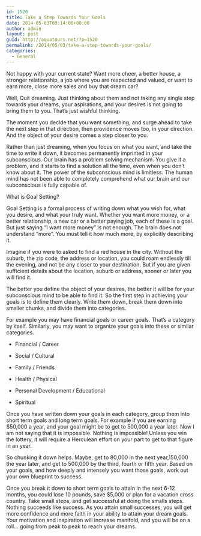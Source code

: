 ```yaml
---
id: 1520
title: Take a Step Towards Your Goals
date: 2014-05-03T03:14:00+00:00
author: admin
layout: post
guid: http://aquatours.net/?p=1520
permalink: /2014/05/03/take-a-step-towards-your-goals/
categories:
  - General
---
```

Not happy with your current state? Want more cheer, a better house, a stronger relationship, a job where you are respected and valued, or want to earn more, close more sales and buy that dream car?

Well, Quit dreaming. Just thinking about them and not taking any single step towards your dreams, your aspirations, and your desires is not going to bring them to you. That&#8217;s just wishful thinking.

The moment you decide that you want something, and surge ahead to take the next step in that direction, then providence moves too, in your direction. And the object of your desire comes a step closer to you.

Rather than just dreaming, when you focus on what you want, and take the time to write it down, it becomes permanently imprinted in your subconscious. Our brain has a problem solving mechanism. You give it a problem, and it starts to find a solution all the time, even when you don&#8217;t know about it. The power of the subconscious mind is limitless. The human mind has not been able to completely comprehend what our brain and our subconscious is fully capable of.

What is Goal Setting?
  
Goal Setting is a formal process of writing down what you wish for, what you desire, and what your truly want. Whether you want more money, or a better relationship, a new car or a better paying job, each of these is a goal. But just saying &#8220;I want more money&#8221; is not enough. The brain does not understand &#8220;more&#8221;. You must tell it how much more, by explicitly describing it.

Imagine if you were to asked to find a red house in the city. Without the suburb, the zip code, the address or location, you could roam endlessly till the evening, and not be any closer to your destination. But if you are given sufficient details about the location, suburb or address, sooner or later you will find it.

The better you define the object of your desires, the better it will be for your subconscious mind to be able to find it. So the first step in achieving your goals is to define them clearly. Write them down, break them down into smaller chunks, and divide them into categories.

For example you may have financial goals or career goals. That&#8217;s a category by itself. Similarly, you may want to organize your goals into these or similar categories.

* Financial / Career
  
* Social / Cultural
  
* Family / Friends
  
* Health / Physical
  
* Personal Development / Educational
  
* Spiritual

Once you have written down your goals in each category, group them into short term goals and long term goals. For example if you are earning $50,000 a year, and your goal might be to get to 500,000 a year later. Now I am not saying that it is impossible. Nothing is impossible! Unless you win the lottery, it will require a Herculean effort on your part to get to that figure in an year.

So chunking it down helps. Maybe, get to 80,000 in the next year,150,000 the year later, and get to 500,000 by the third, fourth or fifth year. Based on your goals, and how deeply and intensely you want those goals, work out your own blueprint to success.

Once you break it down to short term goals to attain in the next 6-12 months, you could lose 10 pounds, save $5,000 or plan for a vacation cross country. Take small steps, and get successful at doing the smalls steps. Nothing succeeds like success. As you attain small successes, you will get more confidence and more faith in your ability to attain your dream goals. Your motivation and inspiration will increase manifold, and you will be on a roll&#8230; going from peak to peak to reach your dreams.